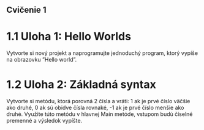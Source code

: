 ## Cvičenie 1
# 1.1 Uloha 1: Hello Worlds
Vytvorte si nový projekt a naprogramujte jednoduchý program, ktorý vypíše
na obrazovku ”Hello world”.
# 1.2 Uloha 2: Základná syntax
Vytvorte si metódu, ktorá porovná 2 čísla a vráti: 1 ak je prvé číslo väčšie ako
druhé, 0 ak sú obidve čísla rovnaké, -1 ak je prvé číslo menšie ako druhé.
Využite túto metódu v hlavnej Main metóde, vstupom budú číselné premenné
a výsledok vypíšte.
